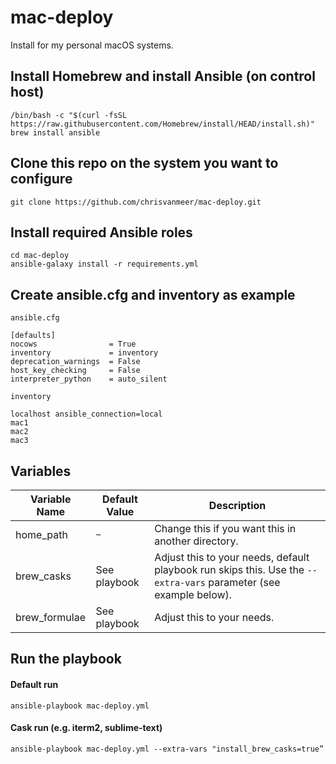# mac-deploy

Install for my personal macOS systems.

## Install Homebrew and install Ansible (on control host)

```
/bin/bash -c "$(curl -fsSL https://raw.githubusercontent.com/Homebrew/install/HEAD/install.sh)"
brew install ansible
```

## Clone this repo on the system you want to configure

```
git clone https://github.com/chrisvanmeer/mac-deploy.git
```

## Install required Ansible roles

```
cd mac-deploy
ansible-galaxy install -r requirements.yml
```

## Create ansible.cfg and inventory as example

`ansible.cfg`

```
[defaults]
nocows                = True
inventory             = inventory
deprecation_warnings  = False
host_key_checking     = False
interpreter_python    = auto_silent
```

`inventory`

```
localhost ansible_connection=local
mac1
mac2
mac3
```

## Variables

| Variable Name | Default Value | Description                                                                                                       |
| ------------- | ------------- | ----------------------------------------------------------------------------------------------------------------- |
| home_path     | `~`           | Change this if you want this in another directory.                                                                |
| brew_casks    | See playbook  | Adjust this to your needs, default playbook run skips this. Use the `--extra-vars` parameter (see example below). |
| brew_formulae | See playbook  | Adjust this to your needs.                                                                                        |

## Run the playbook

#### Default run

```
ansible-playbook mac-deploy.yml
```

#### Cask run (e.g. iterm2, sublime-text)

```
ansible-playbook mac-deploy.yml --extra-vars "install_brew_casks=true”
```
